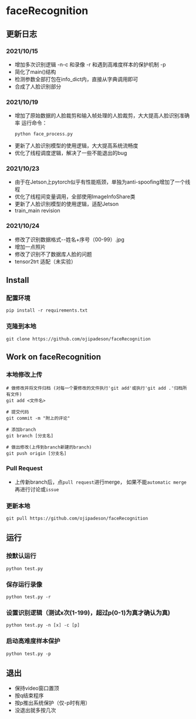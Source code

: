# faceRecognition

## 更新日志
### 2021/10/15 
* 增加多次识别逻辑 -n-c 和录像 -r 和遇到高难度样本的保护机制 -p
* 简化了main()结构
* 检测参数全部打包在info_dict内，直接从字典调用即可
* 合成了人脸识别部分
### 2021/10/19
* 增加了原始数据的人脸裁剪和输入帧处理的人脸裁剪，大大提高人脸识别准确率
  运行命令：
  ```
  python face_process.py
  ```
* 更新了人脸识别模型的使用逻辑，大大提高系统流畅度
* 优化了线程调度逻辑，解决了一些不能退出的bug
### 2021/10/23
* 由于在Jetson上pytorch似乎有性能瓶颈，单独为anti-spoofing增加了一个线程
* 优化了线程间变量调用，全部使用ImageInfoShare类
* 更新了人脸识别模型的使用逻辑，适配Jetson
* train_main revision
### 2021/10/24
* 修改了识别数据格式--姓名+序号（00-99）.jpg
* 增加一点照片
* 修改了识别不了数据库人脸的问题
* tensor2trt 适配（未实验）
## Install
### 配置环境
```
pip install -r requirements.txt
```
### 克隆到本地
```
git clone https://github.com/ojipadeson/faceRecognition
```

## Work on faceRecognition
### 本地修改上传
```
# 做修改并将文件归档 (对每一个要修改的文件执行'git add'或执行'git add .'归档所有文件)
git add <文件名>

# 提交代码
git commit -m "附上的评论"

# 添加branch
git branch [分支名]

# 做出修改(上传到branch新建的branch)
git push origin [分支名]
```
### Pull Request

* 上传新branch后，点```pull request```进行merge，
  如果不能```automatic merge```再进行讨论或```issue```

### 更新本地
```
git pull https://github.com/ojipadeson/faceRecognition
```

## 运行
### 按默认运行
```
python test.py
```
### 保存运行录像
```
python test.py -r
```
### 设置识别逻辑（测试x次(1-199)，超过p(0-1)为真才确认为真)
```
python test.py -n [x] -c [p]
```
### 启动高难度样本保护
```
python test.py -p
```

## 退出
* 保持video窗口置顶
* 按q结束程序
* 按p推出系统保护（仅-p时有用）
* 没退出就多按几次
  